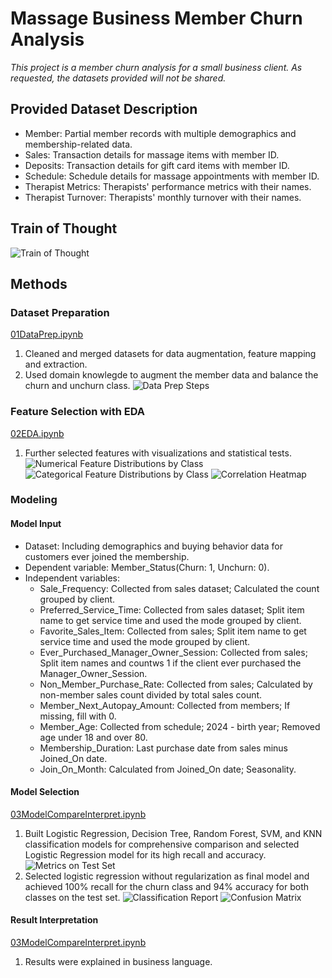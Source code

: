 # Massage Business Member Churn Analysis

*This project is a member churn analysis for a small business client. As requested, the datasets provided will not be shared.*

## Provided Dataset Description
- Member: Partial member records with multiple demographics and membership-related data.
- Sales: Transaction details for massage items with member ID.
- Deposits: Transaction details for gift card items with member ID.
- Schedule: Schedule details for massage appointments with member ID.
- Therapist Metrics: Therapists' performance metrics with their names.
- Therapist Turnover: Therapists' monthly turnover with their names.

## Train of Thought
![Train of Thought](TrainofThought.png)

## Methods
### Dataset Preparation
[01DataPrep.ipynb](01DataPrep.ipynb)
1. Cleaned and merged datasets for data augmentation, feature mapping and extraction.
2. Used domain knowlegde to augment the member data and balance the churn and unchurn class.
![Data Prep Steps](DataPrepSteps.png)

### Feature Selection with EDA
[02EDA.ipynb](02EDA.ipynb)
1. Further selected features with visualizations and statistical tests.
![Numerical Feature Distributions by Class](NumFeaturebyClass.png)
![Categorical Feature Distributions by Class](CatFeaturebyClass.png)
![Correlation Heatmap](CorrHeatmap.png)

### Modeling
#### Model Input
- Dataset: Including demographics and buying behavior data for customers ever joined the membership.
- Dependent variable: Member_Status(Churn: 1, Unchurn: 0). 
- Independent variables:
  - Sale_Frequency: Collected from sales dataset; Calculated the count grouped by client.
  - Preferred_Service_Time: Collected from sales dataset; Split item name to get service time and used the mode grouped by client.
  - Favorite_Sales_Item: Collected from sales; Split item name to get service time and used the mode grouped by client.
  - Ever_Purchased_Manager_Owner_Session: Collected from sales; Split item names and countws 1 if the client ever purchased the Manager_Owner_Session.
  - Non_Member_Purchase_Rate: Collected from sales; Calculated by non-member sales count divided by total sales count.
  - Member_Next_Autopay_Amount: Collected from members; If missing, fill with 0.
  - Member_Age: Collected from schedule; 2024 - birth year; Removed age under 18 and over 80.
  - Membership_Duration: Last purchase date from sales minus Joined_On date.
  - Join_On_Month: Calculated from Joined_On date; Seasonality.

#### Model Selection
[03ModelCompareInterpret.ipynb](03ModelCompareInterpret.ipynb)
1. Built Logistic Regression, Decision Tree, Random Forest, SVM, and KNN classification models for comprehensive comparison and selected Logistic Regression model for its high recall and accuracy.
![Metrics on Test Set](MetricCompare.png)
2. Selected logistic regression without regularization as final model and achieved 100% recall for the churn class and 94% accuracy for both classes on the test set.
![Classification Report](ClassReport.png)
![Confusion Matrix](ConfusionMatrix.png)

#### Result Interpretation
[03ModelCompareInterpret.ipynb](03ModelCompareInterpret.ipynb)
1. Results were explained in business language.
